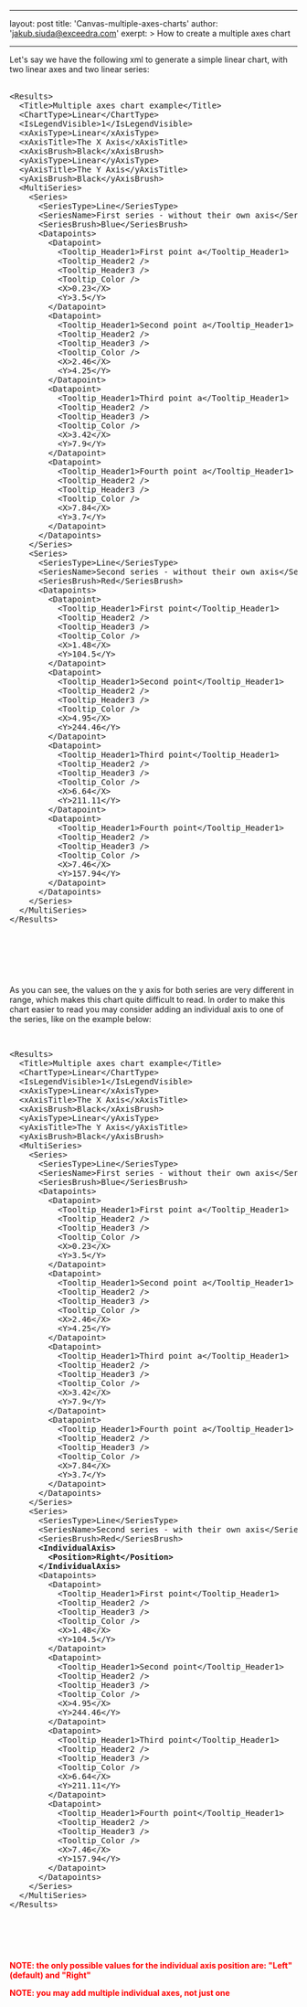 
---
layout: post
title:  'Canvas-multiple-axes-charts'
author: 'jakub.siuda@exceedra.com'
exerpt: >
  How to create a multiple axes chart 

---

  <p>Let's say we have the following xml to generate a simple linear chart, with two linear axes and two linear series:<br />
<br />
<pre>&lt;Results&gt;
&nbsp; &lt;Title&gt;Multiple axes chart example&lt;/Title&gt;
&nbsp; &lt;ChartType&gt;Linear&lt;/ChartType&gt;
&nbsp; &lt;IsLegendVisible&gt;1&lt;/IsLegendVisible&gt;
&nbsp; &lt;xAxisType&gt;Linear&lt;/xAxisType&gt;
&nbsp; &lt;xAxisTitle&gt;The X Axis&lt;/xAxisTitle&gt;
&nbsp; &lt;xAxisBrush&gt;Black&lt;/xAxisBrush&gt;
&nbsp; &lt;yAxisType&gt;Linear&lt;/yAxisType&gt;
&nbsp; &lt;yAxisTitle&gt;The Y Axis&lt;/yAxisTitle&gt;
&nbsp; &lt;yAxisBrush&gt;Black&lt;/yAxisBrush&gt;
&nbsp; &lt;MultiSeries&gt;
&nbsp; &nbsp; &lt;Series&gt;
&nbsp; &nbsp; &nbsp; &lt;SeriesType&gt;Line&lt;/SeriesType&gt;
&nbsp; &nbsp; &nbsp; &lt;SeriesName&gt;First series - without their own axis&lt;/SeriesName&gt;
&nbsp; &nbsp; &nbsp; &lt;SeriesBrush&gt;Blue&lt;/SeriesBrush&gt;
&nbsp; &nbsp; &nbsp; &lt;Datapoints&gt;
&nbsp; &nbsp; &nbsp; &nbsp; &lt;Datapoint&gt;
&nbsp; &nbsp; &nbsp; &nbsp; &nbsp; &lt;Tooltip_Header1&gt;First point a&lt;/Tooltip_Header1&gt;
&nbsp; &nbsp; &nbsp; &nbsp; &nbsp; &lt;Tooltip_Header2 /&gt;
&nbsp; &nbsp; &nbsp; &nbsp; &nbsp; &lt;Tooltip_Header3 /&gt;
&nbsp; &nbsp; &nbsp; &nbsp; &nbsp; &lt;Tooltip_Color /&gt;
&nbsp; &nbsp; &nbsp; &nbsp; &nbsp; &lt;X&gt;0.23&lt;/X&gt;
&nbsp; &nbsp; &nbsp; &nbsp; &nbsp; &lt;Y&gt;3.5&lt;/Y&gt;
&nbsp; &nbsp; &nbsp; &nbsp; &lt;/Datapoint&gt;
&nbsp; &nbsp; &nbsp; &nbsp; &lt;Datapoint&gt;
&nbsp; &nbsp; &nbsp; &nbsp; &nbsp; &lt;Tooltip_Header1&gt;Second point a&lt;/Tooltip_Header1&gt;
&nbsp; &nbsp; &nbsp; &nbsp; &nbsp; &lt;Tooltip_Header2 /&gt;
&nbsp; &nbsp; &nbsp; &nbsp; &nbsp; &lt;Tooltip_Header3 /&gt;
&nbsp; &nbsp; &nbsp; &nbsp; &nbsp; &lt;Tooltip_Color /&gt;
&nbsp; &nbsp; &nbsp; &nbsp; &nbsp; &lt;X&gt;2.46&lt;/X&gt;
&nbsp; &nbsp; &nbsp; &nbsp; &nbsp; &lt;Y&gt;4.25&lt;/Y&gt;
&nbsp; &nbsp; &nbsp; &nbsp; &lt;/Datapoint&gt;
&nbsp; &nbsp; &nbsp; &nbsp; &lt;Datapoint&gt;
&nbsp; &nbsp; &nbsp; &nbsp; &nbsp; &lt;Tooltip_Header1&gt;Third point a&lt;/Tooltip_Header1&gt;
&nbsp; &nbsp; &nbsp; &nbsp; &nbsp; &lt;Tooltip_Header2 /&gt;
&nbsp; &nbsp; &nbsp; &nbsp; &nbsp; &lt;Tooltip_Header3 /&gt;
&nbsp; &nbsp; &nbsp; &nbsp; &nbsp; &lt;Tooltip_Color /&gt;
&nbsp; &nbsp; &nbsp; &nbsp; &nbsp; &lt;X&gt;3.42&lt;/X&gt;
&nbsp; &nbsp; &nbsp; &nbsp; &nbsp; &lt;Y&gt;7.9&lt;/Y&gt;
&nbsp; &nbsp; &nbsp; &nbsp; &lt;/Datapoint&gt;
&nbsp; &nbsp; &nbsp; &nbsp; &lt;Datapoint&gt;
&nbsp; &nbsp; &nbsp; &nbsp; &nbsp; &lt;Tooltip_Header1&gt;Fourth point a&lt;/Tooltip_Header1&gt;
&nbsp; &nbsp; &nbsp; &nbsp; &nbsp; &lt;Tooltip_Header2 /&gt;
&nbsp; &nbsp; &nbsp; &nbsp; &nbsp; &lt;Tooltip_Header3 /&gt;
&nbsp; &nbsp; &nbsp; &nbsp; &nbsp; &lt;Tooltip_Color /&gt;
&nbsp; &nbsp; &nbsp; &nbsp; &nbsp; &lt;X&gt;7.84&lt;/X&gt;
&nbsp; &nbsp; &nbsp; &nbsp; &nbsp; &lt;Y&gt;3.7&lt;/Y&gt;
&nbsp; &nbsp; &nbsp; &nbsp; &lt;/Datapoint&gt;
&nbsp; &nbsp; &nbsp; &lt;/Datapoints&gt;
&nbsp; &nbsp; &lt;/Series&gt;
&nbsp; &nbsp; &lt;Series&gt;
&nbsp; &nbsp; &nbsp; &lt;SeriesType&gt;Line&lt;/SeriesType&gt;
&nbsp; &nbsp; &nbsp; &lt;SeriesName&gt;Second series - without their own axis&lt;/SeriesName&gt;
&nbsp; &nbsp; &nbsp; &lt;SeriesBrush&gt;Red&lt;/SeriesBrush&gt;
&nbsp; &nbsp; &nbsp; &lt;Datapoints&gt;
&nbsp; &nbsp; &nbsp; &nbsp; &lt;Datapoint&gt;
&nbsp; &nbsp; &nbsp; &nbsp; &nbsp; &lt;Tooltip_Header1&gt;First point&lt;/Tooltip_Header1&gt;
&nbsp; &nbsp; &nbsp; &nbsp; &nbsp; &lt;Tooltip_Header2 /&gt;
&nbsp; &nbsp; &nbsp; &nbsp; &nbsp; &lt;Tooltip_Header3 /&gt;
&nbsp; &nbsp; &nbsp; &nbsp; &nbsp; &lt;Tooltip_Color /&gt;
&nbsp; &nbsp; &nbsp; &nbsp; &nbsp; &lt;X&gt;1.48&lt;/X&gt;
&nbsp; &nbsp; &nbsp; &nbsp; &nbsp; &lt;Y&gt;104.5&lt;/Y&gt;
&nbsp; &nbsp; &nbsp; &nbsp; &lt;/Datapoint&gt;
&nbsp; &nbsp; &nbsp; &nbsp; &lt;Datapoint&gt;
&nbsp; &nbsp; &nbsp; &nbsp; &nbsp; &lt;Tooltip_Header1&gt;Second point&lt;/Tooltip_Header1&gt;
&nbsp; &nbsp; &nbsp; &nbsp; &nbsp; &lt;Tooltip_Header2 /&gt;
&nbsp; &nbsp; &nbsp; &nbsp; &nbsp; &lt;Tooltip_Header3 /&gt;
&nbsp; &nbsp; &nbsp; &nbsp; &nbsp; &lt;Tooltip_Color /&gt;
&nbsp; &nbsp; &nbsp; &nbsp; &nbsp; &lt;X&gt;4.95&lt;/X&gt;
&nbsp; &nbsp; &nbsp; &nbsp; &nbsp; &lt;Y&gt;244.46&lt;/Y&gt;
&nbsp; &nbsp; &nbsp; &nbsp; &lt;/Datapoint&gt;
&nbsp; &nbsp; &nbsp; &nbsp; &lt;Datapoint&gt;
&nbsp; &nbsp; &nbsp; &nbsp; &nbsp; &lt;Tooltip_Header1&gt;Third point&lt;/Tooltip_Header1&gt;
&nbsp; &nbsp; &nbsp; &nbsp; &nbsp; &lt;Tooltip_Header2 /&gt;
&nbsp; &nbsp; &nbsp; &nbsp; &nbsp; &lt;Tooltip_Header3 /&gt;
&nbsp; &nbsp; &nbsp; &nbsp; &nbsp; &lt;Tooltip_Color /&gt;
&nbsp; &nbsp; &nbsp; &nbsp; &nbsp; &lt;X&gt;6.64&lt;/X&gt;
&nbsp; &nbsp; &nbsp; &nbsp; &nbsp; &lt;Y&gt;211.11&lt;/Y&gt;
&nbsp; &nbsp; &nbsp; &nbsp; &lt;/Datapoint&gt;
&nbsp; &nbsp; &nbsp; &nbsp; &lt;Datapoint&gt;
&nbsp; &nbsp; &nbsp; &nbsp; &nbsp; &lt;Tooltip_Header1&gt;Fourth point&lt;/Tooltip_Header1&gt;
&nbsp; &nbsp; &nbsp; &nbsp; &nbsp; &lt;Tooltip_Header2 /&gt;
&nbsp; &nbsp; &nbsp; &nbsp; &nbsp; &lt;Tooltip_Header3 /&gt;
&nbsp; &nbsp; &nbsp; &nbsp; &nbsp; &lt;Tooltip_Color /&gt;
&nbsp; &nbsp; &nbsp; &nbsp; &nbsp; &lt;X&gt;7.46&lt;/X&gt;
&nbsp; &nbsp; &nbsp; &nbsp; &nbsp; &lt;Y&gt;157.94&lt;/Y&gt;
&nbsp; &nbsp; &nbsp; &nbsp; &lt;/Datapoint&gt;
&nbsp; &nbsp; &nbsp; &lt;/Datapoints&gt;
&nbsp; &nbsp; &lt;/Series&gt;
&nbsp; &lt;/MultiSeries&gt;
&lt;/Results&gt;
</pre>
</p>
<p>&nbsp;</p>
<p>&nbsp;<img alt="" src="/media/Canvas/CanvasMultipleAxesCharts.png" />
</p>
<p>&nbsp;</p>
<p>As you can see, the values on the y axis for both series are very different in range, which makes this chart quite difficult to read.
In order to make this chart easier to read you may consider adding an individual axis to one of the series, like on the example below:</p>
<p>&nbsp;</p>
<p>
<pre>&lt;Results&gt;
&nbsp; &lt;Title&gt;Multiple axes chart example&lt;/Title&gt;
&nbsp; &lt;ChartType&gt;Linear&lt;/ChartType&gt;
&nbsp; &lt;IsLegendVisible&gt;1&lt;/IsLegendVisible&gt;
&nbsp; &lt;xAxisType&gt;Linear&lt;/xAxisType&gt;
&nbsp; &lt;xAxisTitle&gt;The X Axis&lt;/xAxisTitle&gt;
&nbsp; &lt;xAxisBrush&gt;Black&lt;/xAxisBrush&gt;
&nbsp; &lt;yAxisType&gt;Linear&lt;/yAxisType&gt;
&nbsp; &lt;yAxisTitle&gt;The Y Axis&lt;/yAxisTitle&gt;
&nbsp; &lt;yAxisBrush&gt;Black&lt;/yAxisBrush&gt;
&nbsp; &lt;MultiSeries&gt;
&nbsp; &nbsp; &lt;Series&gt;
&nbsp; &nbsp; &nbsp; &lt;SeriesType&gt;Line&lt;/SeriesType&gt;
&nbsp; &nbsp; &nbsp; &lt;SeriesName&gt;First series - without their own axis&lt;/SeriesName&gt;
&nbsp; &nbsp; &nbsp; &lt;SeriesBrush&gt;Blue&lt;/SeriesBrush&gt;
&nbsp; &nbsp; &nbsp; &lt;Datapoints&gt;
&nbsp; &nbsp; &nbsp; &nbsp; &lt;Datapoint&gt;
&nbsp; &nbsp; &nbsp; &nbsp; &nbsp; &lt;Tooltip_Header1&gt;First point a&lt;/Tooltip_Header1&gt;
&nbsp; &nbsp; &nbsp; &nbsp; &nbsp; &lt;Tooltip_Header2 /&gt;
&nbsp; &nbsp; &nbsp; &nbsp; &nbsp; &lt;Tooltip_Header3 /&gt;
&nbsp; &nbsp; &nbsp; &nbsp; &nbsp; &lt;Tooltip_Color /&gt;
&nbsp; &nbsp; &nbsp; &nbsp; &nbsp; &lt;X&gt;0.23&lt;/X&gt;
&nbsp; &nbsp; &nbsp; &nbsp; &nbsp; &lt;Y&gt;3.5&lt;/Y&gt;
&nbsp; &nbsp; &nbsp; &nbsp; &lt;/Datapoint&gt;
&nbsp; &nbsp; &nbsp; &nbsp; &lt;Datapoint&gt;
&nbsp; &nbsp; &nbsp; &nbsp; &nbsp; &lt;Tooltip_Header1&gt;Second point a&lt;/Tooltip_Header1&gt;
&nbsp; &nbsp; &nbsp; &nbsp; &nbsp; &lt;Tooltip_Header2 /&gt;
&nbsp; &nbsp; &nbsp; &nbsp; &nbsp; &lt;Tooltip_Header3 /&gt;
&nbsp; &nbsp; &nbsp; &nbsp; &nbsp; &lt;Tooltip_Color /&gt;
&nbsp; &nbsp; &nbsp; &nbsp; &nbsp; &lt;X&gt;2.46&lt;/X&gt;
&nbsp; &nbsp; &nbsp; &nbsp; &nbsp; &lt;Y&gt;4.25&lt;/Y&gt;
&nbsp; &nbsp; &nbsp; &nbsp; &lt;/Datapoint&gt;
&nbsp; &nbsp; &nbsp; &nbsp; &lt;Datapoint&gt;
&nbsp; &nbsp; &nbsp; &nbsp; &nbsp; &lt;Tooltip_Header1&gt;Third point a&lt;/Tooltip_Header1&gt;
&nbsp; &nbsp; &nbsp; &nbsp; &nbsp; &lt;Tooltip_Header2 /&gt;
&nbsp; &nbsp; &nbsp; &nbsp; &nbsp; &lt;Tooltip_Header3 /&gt;
&nbsp; &nbsp; &nbsp; &nbsp; &nbsp; &lt;Tooltip_Color /&gt;
&nbsp; &nbsp; &nbsp; &nbsp; &nbsp; &lt;X&gt;3.42&lt;/X&gt;
&nbsp; &nbsp; &nbsp; &nbsp; &nbsp; &lt;Y&gt;7.9&lt;/Y&gt;
&nbsp; &nbsp; &nbsp; &nbsp; &lt;/Datapoint&gt;
&nbsp; &nbsp; &nbsp; &nbsp; &lt;Datapoint&gt;
&nbsp; &nbsp; &nbsp; &nbsp; &nbsp; &lt;Tooltip_Header1&gt;Fourth point a&lt;/Tooltip_Header1&gt;
&nbsp; &nbsp; &nbsp; &nbsp; &nbsp; &lt;Tooltip_Header2 /&gt;
&nbsp; &nbsp; &nbsp; &nbsp; &nbsp; &lt;Tooltip_Header3 /&gt;
&nbsp; &nbsp; &nbsp; &nbsp; &nbsp; &lt;Tooltip_Color /&gt;
&nbsp; &nbsp; &nbsp; &nbsp; &nbsp; &lt;X&gt;7.84&lt;/X&gt;
&nbsp; &nbsp; &nbsp; &nbsp; &nbsp; &lt;Y&gt;3.7&lt;/Y&gt;
&nbsp; &nbsp; &nbsp; &nbsp; &lt;/Datapoint&gt;
&nbsp; &nbsp; &nbsp; &lt;/Datapoints&gt;
&nbsp; &nbsp; &lt;/Series&gt;
&nbsp; &nbsp; &lt;Series&gt;
&nbsp; &nbsp; &nbsp; &lt;SeriesType&gt;Line&lt;/SeriesType&gt;
&nbsp; &nbsp; &nbsp; &lt;SeriesName&gt;Second series - with their own axis&lt;/SeriesName&gt;
&nbsp; &nbsp; &nbsp; &lt;SeriesBrush&gt;Red&lt;/SeriesBrush&gt;
<strong>&nbsp; &nbsp; &nbsp; &lt;IndividualAxis&gt;
&nbsp; &nbsp; &nbsp; &nbsp; &lt;Position&gt;Right&lt;/Position&gt;
&nbsp; &nbsp; &nbsp; &lt;/IndividualAxis&gt;</strong>
&nbsp; &nbsp; &nbsp; &lt;Datapoints&gt;
&nbsp; &nbsp; &nbsp; &nbsp; &lt;Datapoint&gt;
&nbsp; &nbsp; &nbsp; &nbsp; &nbsp; &lt;Tooltip_Header1&gt;First point&lt;/Tooltip_Header1&gt;
&nbsp; &nbsp; &nbsp; &nbsp; &nbsp; &lt;Tooltip_Header2 /&gt;
&nbsp; &nbsp; &nbsp; &nbsp; &nbsp; &lt;Tooltip_Header3 /&gt;
&nbsp; &nbsp; &nbsp; &nbsp; &nbsp; &lt;Tooltip_Color /&gt;
&nbsp; &nbsp; &nbsp; &nbsp; &nbsp; &lt;X&gt;1.48&lt;/X&gt;
&nbsp; &nbsp; &nbsp; &nbsp; &nbsp; &lt;Y&gt;104.5&lt;/Y&gt;
&nbsp; &nbsp; &nbsp; &nbsp; &lt;/Datapoint&gt;
&nbsp; &nbsp; &nbsp; &nbsp; &lt;Datapoint&gt;
&nbsp; &nbsp; &nbsp; &nbsp; &nbsp; &lt;Tooltip_Header1&gt;Second point&lt;/Tooltip_Header1&gt;
&nbsp; &nbsp; &nbsp; &nbsp; &nbsp; &lt;Tooltip_Header2 /&gt;
&nbsp; &nbsp; &nbsp; &nbsp; &nbsp; &lt;Tooltip_Header3 /&gt;
&nbsp; &nbsp; &nbsp; &nbsp; &nbsp; &lt;Tooltip_Color /&gt;
&nbsp; &nbsp; &nbsp; &nbsp; &nbsp; &lt;X&gt;4.95&lt;/X&gt;
&nbsp; &nbsp; &nbsp; &nbsp; &nbsp; &lt;Y&gt;244.46&lt;/Y&gt;
&nbsp; &nbsp; &nbsp; &nbsp; &lt;/Datapoint&gt;
&nbsp; &nbsp; &nbsp; &nbsp; &lt;Datapoint&gt;
&nbsp; &nbsp; &nbsp; &nbsp; &nbsp; &lt;Tooltip_Header1&gt;Third point&lt;/Tooltip_Header1&gt;
&nbsp; &nbsp; &nbsp; &nbsp; &nbsp; &lt;Tooltip_Header2 /&gt;
&nbsp; &nbsp; &nbsp; &nbsp; &nbsp; &lt;Tooltip_Header3 /&gt;
&nbsp; &nbsp; &nbsp; &nbsp; &nbsp; &lt;Tooltip_Color /&gt;
&nbsp; &nbsp; &nbsp; &nbsp; &nbsp; &lt;X&gt;6.64&lt;/X&gt;
&nbsp; &nbsp; &nbsp; &nbsp; &nbsp; &lt;Y&gt;211.11&lt;/Y&gt;
&nbsp; &nbsp; &nbsp; &nbsp; &lt;/Datapoint&gt;
&nbsp; &nbsp; &nbsp; &nbsp; &lt;Datapoint&gt;
&nbsp; &nbsp; &nbsp; &nbsp; &nbsp; &lt;Tooltip_Header1&gt;Fourth point&lt;/Tooltip_Header1&gt;
&nbsp; &nbsp; &nbsp; &nbsp; &nbsp; &lt;Tooltip_Header2 /&gt;
&nbsp; &nbsp; &nbsp; &nbsp; &nbsp; &lt;Tooltip_Header3 /&gt;
&nbsp; &nbsp; &nbsp; &nbsp; &nbsp; &lt;Tooltip_Color /&gt;
&nbsp; &nbsp; &nbsp; &nbsp; &nbsp; &lt;X&gt;7.46&lt;/X&gt;
&nbsp; &nbsp; &nbsp; &nbsp; &nbsp; &lt;Y&gt;157.94&lt;/Y&gt;
&nbsp; &nbsp; &nbsp; &nbsp; &lt;/Datapoint&gt;
&nbsp; &nbsp; &nbsp; &lt;/Datapoints&gt;
&nbsp; &nbsp; &lt;/Series&gt;
&nbsp; &lt;/MultiSeries&gt;
&lt;/Results&gt;
</pre>
</p>
<p>&nbsp;</p>
<p><img alt="" src="/media/Canvas/CanvasMultipleAxesCharts2.png" /></p>
<p>&nbsp;</p>
<p><strong><span style="color: #ff0000;">NOTE: the only possible values for the individual axis position are: "Left" (default) and "Right"</span></strong></p>
<p><strong><span style="color: #ff0000;">NOTE: you may add multiple individual axes, not just one</span></strong></p>
<p>&nbsp;</p>
<p>&nbsp;</p>